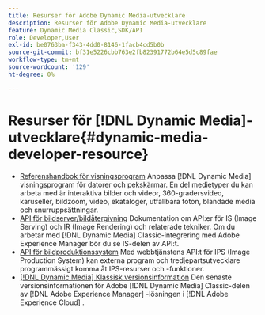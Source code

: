 ```yaml
---
title: Resurser för Adobe Dynamic Media-utvecklare
description: Resurser för Adobe Dynamic Media-utvecklare
feature: Dynamic Media Classic,SDK/API
role: Developer,User
exl-id: be0763ba-f343-4dd0-8146-1facb4cd5b0b
source-git-commit: bf31e5226cbb763e2fb82391772b64e5d5c89fae
workflow-type: tm+mt
source-wordcount: '129'
ht-degree: 0%

---
```


# Resurser för [!DNL Dynamic Media]-utvecklare{#dynamic-media-developer-resource}

* [Referenshandbok för visningsprogram](/help/aem-viewers-ref/homeviewers.md)<!-- (https://experienceleague.adobe.com/docs/dynamic-media-developer-resources/library/homeviewers.html?lang=sv-SE) -->
Anpassa [!DNL Dynamic Media] visningsprogram för datorer och pekskärmar. En del medietyper du kan arbeta med är interaktiva bilder och videor, 360-gradersvideo, karuseller, bildzoom, video, ekataloger, utfällbara foton, blandade media och snurruppsättningar.
* [API för bildserver/bildåtergivning](/help/aem-is-ir-api/homeisir.md)<!-- (https://experienceleague.adobe.com/docs/dynamic-media-developer-resources/image-serving-api/homeisir.html?lang=sv-SE) -->
Dokumentation om API:er för IS (Image Serving) och IR (Image Rendering) och relaterade tekniker. Om du arbetar med [!DNL Dynamic Media] Classic-integrering med Adobe Experience Manager bör du se IS-delen av API:t.
* [API för bildproduktionssystem](/help/aem-ips-api/c-overview.md)
Med webbtjänstens API:t för IPS (Image Production System) kan externa program och tredjepartsutvecklare programmässigt komma åt IPS-resurser och -funktioner.
* [[!DNL Dynamic Media] Klassisk versionsinformation](/help/s7-release-notes/s7rn2017.md)
Den senaste versionsinformationen för Adobe [!DNL Dynamic Media] Classic-delen av [!DNL Adobe Experience Manager] -lösningen i [!DNL Adobe Experience Cloud] .

